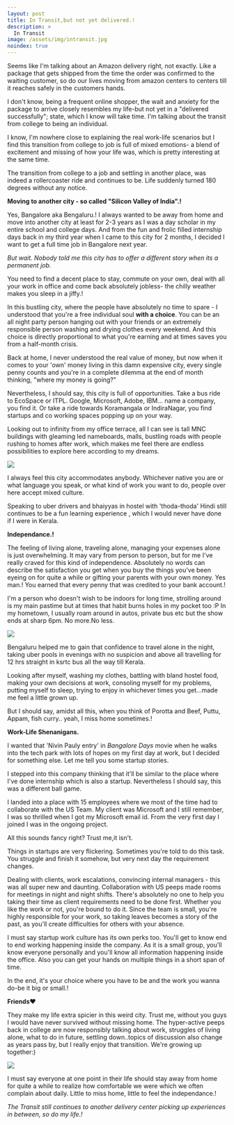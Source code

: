 ```yaml
---
layout: post
title: In Transit,but not yet delivered.!
description: >
  In Transit
image: /assets/img/intransit.jpg
noindex: true
---
```


Seems like I'm talking about an Amazon delivery right, not exactly. Like a package that gets shipped from the time the order was confirmed to the waiting customer, so do our lives moving from amazon centers to centers till it reaches safely in the customers hands.

I don't know, being a frequent online shopper, the wait and anxiety for the package to arrive closely resembles my life-but not yet in a "delivered successfully"; state, which I know will take time. I'm talking about the transit from college to being an individual.

I know, I'm nowhere close to explaining the real work-life scenarios but I find this transition from college to job is full of mixed emotions- a blend of excitement and missing of how your life was, which is pretty interesting at the same time.

The transition from college to a job and settling in another place, was indeed a rollercoaster ride and continues to be. Life suddenly turned 180 degrees without any notice.

**Moving to another city - so called "Silicon Valley of India".!**

Yes, Bangalore aka Bengaluru.! I always wanted to be away from home and move into another city at least for 2-3 years as I was a day scholar in my entire school and college days. And from the fun and frolic filled internship days back in my third year when I came to this city for 2 months, I decided I want to get a full time job in Bangalore next year.

_But wait. Nobody told me this city has to offer a different story when its a permanent job._

You need to find a decent place to stay, commute on your own, deal with all your work in office and come back absolutely jobless- the chilly weather makes you sleep in a jiffy.!

In this bustling city, where the people have absolutely no time to spare - I understood that you're a free individual soul **with a choice**. You can be an all night party person hanging out with your friends or an extremely responsible person washing and drying clothes every weekend.  And this choice is directly proportional to what you're earning and at times saves you from a half-month crisis.

Back at home, I never understood the real value of money, but now when it comes to your 'own' money living in this damn expensive city, every single penny counts and you're in a complete dilemma at the end of month thinking, "where my money is going?"

Nevertheless, I should say, this city is full of opportunities. Take a bus ride to EcoSpace or ITPL. Google, Microsoft, Adobe, IBM... name a company, you find it.  Or take a ride towards Koramangala or IndiraNagar, you find startups and co working spaces popping up on your way.

Looking out to infinity from my office terrace, all I can see is tall MNC buildings with gleaming led nameboards, malls, bustling roads with people rushing to homes after work, which makes me feel there are endless possibilities to explore here according to my dreams.

![](/assets/img/day.jpg)

I always feel this city accommodates anybody. Whichever native you are or what language you  speak, or what kind of work you want to do, people over here accept mixed culture.

Speaking to uber drivers and bhaiyyas in hostel with 'thoda-thoda' Hindi still continues to be a fun learning experience , which I would never have done if I were in Kerala.

**Independance.!**

The feeling of living alone, traveling alone, managing your expenses alone is just overwhelming. It may vary from person to person, but for me I've really craved for this kind of independence. Absolutely no words can describe the satisfaction you get when you buy the things you've been eyeing on for quite a while or gifting your parents with your own money. Yes man.! You earned that every penny that was credited to your bank account.!

I'm a person who doesn't wish to be indoors for long time, strolling around is my main pastime but at times that habit burns holes in my pocket too :P In my hometown, I usually roam around in autos, private bus etc but the show ends at sharp 6pm. No more.No less.

![](/assets/img/night.jpg)

Bengaluru helped me to gain that confidence to travel alone in the night, taking uber pools in evenings with no suspicion and above all travelling for 12 hrs straight in ksrtc bus all the way till Kerala.

Looking after myself, washing my clothes, battling with bland hostel food, making your own decisions at work, consoling myself for my problems, putting myself to sleep, trying to enjoy in whichever times you get...made me feel a little grown up.

But I should say, amidst all this, when you think of Porotta and Beef, Puttu, Appam, fish curry.. yeah, I miss home sometimes.!

**Work-Life Shenanigans.**

I wanted that 'Nivin Pauly entry' in _Bangalore Days_ movie when he walks into the tech park with lots of hopes on my first day at work, but I decided for something else. Let me tell you some startup stories.

I stepped into this company thinking that it'll be similar to the place where I've done internship which is also a startup. Nevertheless I should say, this was a different ball game.

I landed into a place with 15 employees where we most of the time had to collaborate with the US Team. My client was Microsoft and I still remember, I was so thrilled when I got my Microsoft email id. From the very first day I joined I was in the ongoing project.

All this sounds fancy right? Trust me,it isn't.

Things in startups are very flickering. Sometimes you're told to do this task. You struggle and finish it somehow, but very next day the requirement changes.

Dealing with clients, work escalations, convincing internal managers - this was all super new and daunting. Collaboration with US peeps made rooms for meetings in night and night shifts. There's absolutely no one to help you taking their time as client requirements need to be done first. Whether you like the work or not, you're bound to do it. Since the team is small, you're highly responsible for your work, so taking leaves becomes a story of the past, as you'll create difficulties for others with your absence.

I must say startup work culture has its own perks too. You'll get to know end to end working happening inside the company. As it is a small group, you'll know everyone personally and you'll know all information happening inside the office. Also you can get your hands on multiple things in  a short span of time.

In the end, it's your choice where you have to be and the work you wanna do-be it big or small.!

**Friends❤️**

They make my life extra spicier in this weird city. Trust me, without you guys I would have never survived without missing home. The hyper-active peeps back in college are now responsibly talking about work, struggles of living alone, what to do in future, settling down..topics of discussion also change as years pass by, but I really enjoy that transition.  We're growing up together:)

![](/assets/img/friends-2.jpg)

I must say everyone at one point in their life should stay away from home for quite a while to realize how comfortable we were which we often complain about daily. Little to miss home, little to feel the independance.!

_The Transit still continues to another delivery center picking up experiences in between, so do my life.!_